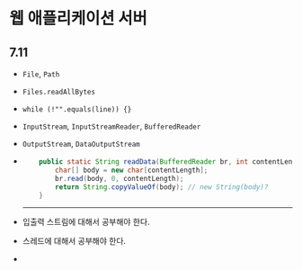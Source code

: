 # 웹 애플리케이션 서버
## 7.11

* `File`, `Path`

* `Files.readAllBytes`

* `while (!"".equals(line)) {}`

* `InputStream`, `InputStreamReader`, `BufferedReader`

*  `OutputStream`, `DataOutputStream`

* ```java
      public static String readData(BufferedReader br, int contentLength) throws IOException {
          char[] body = new char[contentLength];
          br.read(body, 0, contentLength);
          return String.copyValueOf(body); // new String(body)?
      }
  ```

  ---

* 입출력 스트림에 대해서 공부해야 한다.
* 스레드에 대해서 공부해야 한다.
* 